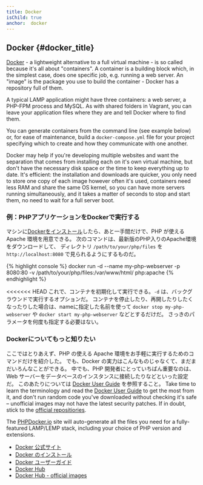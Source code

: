 ```yaml
---
title: Docker
isChild: true
anchor:  docker
---
```


## Docker {#docker_title}

[Docker] - a lightweight alternative to a full virtual machine - is so called because it's all about "containers".  A container is a building block which, in the simplest case, does one specific job, e.g. running a web server.  An "image" is the package you use to build the container - Docker has a repository full of them.

A typical LAMP application might have three containers: a web server, a PHP-FPM process and MySQL. As with shared folders in Vagrant, you can leave your application files where they are and tell Docker where to find them.

You can generate containers from the command line (see example below) or, for ease of maintenance, build a `docker-compose.yml` file for your project specifying which to create and how they communicate with one another.

Docker may help if you're developing multiple websites and want the separation that comes from installing each on it's own virtual machine, but don't have the necessary disk space or the time to keep everything up to date.  It's efficient: the installation and downloads are quicker, you only need to store one copy of each image however often it's used, containers need less RAM and share the same OS kernel, so you can have more servers running simultaneously, and it takes a matter of seconds to stop and start them, no need to wait for a full server boot. 

### 例：PHPアプリケーションをDockerで実行する

マシンに[Dockerをインストール][docker-install]したら、あと一手間だけで、PHP が使える Apache 環境を用意できる。
次のコマンドは、最新版のPHP入りのApache環境をダウンロードして、
ディレクトリ `/path/to/your/php/files` を `http://localhost:8080` で見られるようにするものだ。

{% highlight console %}
docker run -d --name my-php-webserver -p 8080:80 -v /path/to/your/php/files:/var/www/html/ php:apache
{% endhighlight %}

<<<<<<< HEAD
これで、コンテナを初期化して実行できる。`-d` は、バックグラウンドで実行するオプションだ。
コンテナを停止したり、再開したりしたくなったりした場合は、nameに指定した名前を使って
`docker stop my-php-webserver` や `docker start my-php-webserver` などとするだけだ。
さっきのパラメータを何度も指定する必要はない。

### Dockerについてもっと知りたい
ここではとりあえず、PHP の使える Apache 環境をお手軽に実行するためのコマンドだけを紹介した。
でも、Docker の実力はこんなものじゃなくて、まだまだいろんなことができる。
中でも、PHP 開発者にとっていちばん重要なのは、Web サーバーをデータベースのインスタンスに接続したりなどといった設定だ。
このあたりについては [Docker User Guide][docker-doc] を参照すること。
Take time to learn the terminology and read the [Docker User Guide][docker-doc] to get the most from it, and don't run random code you've downloaded without checking it's safe – unofficial images may not have the latest security patches. If in doubt, stick to the [official repositiories][docker-hub-official].

The [PHPDocker.io] site will auto-generate all the files you need for a fully-featured LAMP/LEMP stack, including your choice of PHP version and extensions.

* [Docker 公式サイト][docker]
* [Docker のインストール][docker-install]
* [Docker ユーザーガイド][docker-doc]
* [Docker Hub][docker-hub]
* [Docker Hub - official images][docker-hub-official]

[Docker]: http://docker.com/
[docker-hub]: https://hub.docker.com/
[docker-hub-official]: https://hub.docker.com/explore/
[docker-install]: https://docs.docker.com/installation/
[docker-doc]: https://docs.docker.com/userguide/
[PHPDocker.io]: https://phpdocker.io/generator
